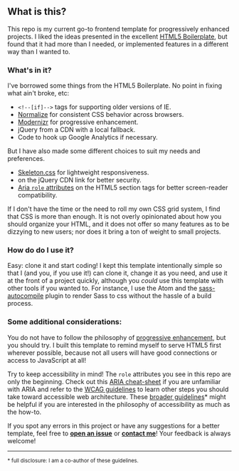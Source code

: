 [1]:https://html5boilerplate.com/
[2]:http://getskeleton.com/
[3]:https://necolas.github.io/normalize.css/
[4]:https://modernizr.com/
[5]:https://www.srihash.org/
[6]:https://www.w3.org/TR/wai-aria/roles
[7]:http://mcdlr.com/wai-aria-cheatsheet/
[8]:https://www.w3.org/WAI/WCAG20/quickref/
[9]:https://www.smashingmagazine.com/2009/04/progressive-enhancement-what-it-is-and-how-to-use-it/
[10]:https://github.com/jpdevries/webguidelines/blob/master/README.md

<h2 id="what">What is this?</h2>

This repo is my current go-to frontend template for progressively enhanced projects. I liked the ideas presented in the excellent [HTML5 Boilerplate][1], but found that it had more than I needed, or implemented features in a different way than I wanted to.

<h3 id="included-assets">What's in it?</h3>

I've borrowed some things from the HTML5 Boilerplate. No point in fixing what ain't broke, etc:

<ul>
    <li><code>&lt;!--[if]--&gt;</code> tags for supporting older versions of IE.</li>
    <li> <a href="https://necolas.github.io/normalize.css/">Normalize</a> for consistent CSS behavior across browsers.</li>
    <li> <a href="https://modernizr.com/">Modernizr</a> for progressive enhancement.</li>
    <li>jQuery from a CDN with a local fallback.</li>
    <li>Code to hook up Google Analytics if necessary.</li>
</ul>

But I have also made some different choices to suit my needs and preferences.

<ul>
    <li><a href="http://getskeleton.com/">Skeleton.css</a> for lightweight responsiveness.</li>
    <li><a href="https://www.srihash.org/"></a> on the jQuery CDN link for better security.</li>
    <li><a href="https://www.w3.org/TR/wai-aria/roles">Aria <code>role</code> attributes</a> on the HTML5 section tags for better screen-reader compatibility.</li>
</ul>

If I don't have the time or the need to roll my own CSS grid system, I find that CSS is more than enough. It is not overly opinionated about how you should organize your HTML, and it does not offer so many features as to be dizzying to new users; nor does it bring a ton of weight to small projects.

<h3 id="how-to-use">How do do I use it?</h3>

Easy: clone it and start coding! I kept this template intentionally simple so that I (and you, if you use it!) can clone it, change it as you need, and use it at the front of a project quickly, although you <i>could</i> use this template with other tools if you wanted to. For instance, I use the Atom and the [sass-autocompile](https://atom.io/packages/sass-autocompile) plugin to render Sass to css without the hassle of a build process.

<h3 id="additional-considerations">Some additional considerations:</h3>


You do not have to follow the philosophy of [progressive enhancement][9], but you should try. I built this template to remind myself to serve HTML5 first wherever possible, because not all users will have good connections or access to JavaScript at all!

Try to keep accessibility in mind! The `role` attributes you see in this repo are only the beginning. Check out this [ARIA cheat-sheet][7] if you are unfamiliar with ARIA and refer to the [WCAG guidelines][8] to learn other steps you should take toward accessible web architecture. These [broader guidelines][10]&#42; might be helpful if you are interested in the philosophy of accessibility as much as the how-to.

If you spot any errors in this project or have any suggestions for a better template, feel free to <b>[open an issue](https://github.com/dengeist/template/issues)</b> or <b>[contact me](mailto:eliasjmason@gmail.com)</b>! Your feedback is always welcome!

<hr>
<small>
    <p id="disclaimer">	&#42; full disclosure: I am a co-author of these guidelines.</p>
</small>
